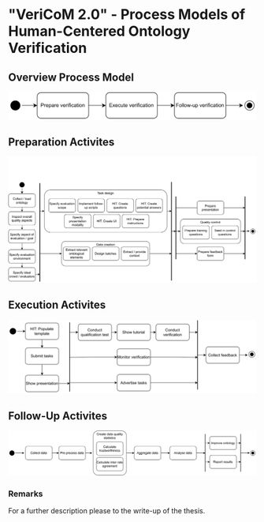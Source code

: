 # "VeriCoM 2.0" - Process Models of Human-Centered Ontology Verification
## Overview Process Model
![Overview Process Model](figures/3-process-understanding-overview-pm.drawio-1.png)

## Preparation Activites
![Preparation Process Model](figures/3-process-understanding-pm-Preparation.drawio-1.png)

## Execution Activites
![Execution Process Model](figures/3-process-understanding-pm-Execution.drawio-1.png)

## Follow-Up Activites
![Follow-Up Process Model](figures/3-process-understanding-pm-Follow-Up.drawio-1.png)

### Remarks
For a further description please to the write-up of the thesis.
